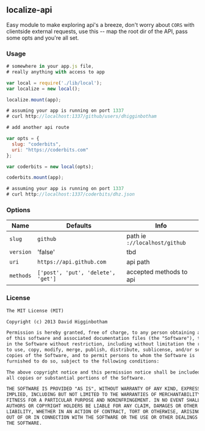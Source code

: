 ## localize-api
Easy module to make exploring api's a breeze, don't worry about `CORS` with clientside external requests, use this -- map the root dir of the API, pass some opts and you're all set.

### Usage
```js
# somewhere in your app.js file,
# really anything with access to app

var local = require('./lib/local');
var localize = new local();

localize.mount(app);

# assuming your app is running on port 1337
# curl http://localhost:1337/github/users/dhigginbotham

# add another api route

var opts = {
  slug: "coderbits",
  uri: "https://coderbits.com"
};

var coderbits = new local(opts);

coderbits.mount(app);

# assuming your app is running on port 1337
# curl http://localhost:1337/coderbits/dhz.json
```

### Options
Name | Defaults | Info
--- | --- | ---
`slug` | `github` | path ie `://localhost/github`
`version` | 'false' | tbd
`uri` | `https://api.github.com` | api path
`methods` | `['post', 'put', 'delete', 'get']` | accepted methods to api

### License
```md
The MIT License (MIT)

Copyright (c) 2013 David Higginbotham 

Permission is hereby granted, free of charge, to any person obtaining a copy
of this software and associated documentation files (the "Software"), to deal
in the Software without restriction, including without limitation the rights
to use, copy, modify, merge, publish, distribute, sublicense, and/or sell
copies of the Software, and to permit persons to whom the Software is
furnished to do so, subject to the following conditions:

The above copyright notice and this permission notice shall be included in
all copies or substantial portions of the Software.

THE SOFTWARE IS PROVIDED "AS IS", WITHOUT WARRANTY OF ANY KIND, EXPRESS OR
IMPLIED, INCLUDING BUT NOT LIMITED TO THE WARRANTIES OF MERCHANTABILITY,
FITNESS FOR A PARTICULAR PURPOSE AND NONINFRINGEMENT. IN NO EVENT SHALL THE
AUTHORS OR COPYRIGHT HOLDERS BE LIABLE FOR ANY CLAIM, DAMAGES OR OTHER
LIABILITY, WHETHER IN AN ACTION OF CONTRACT, TORT OR OTHERWISE, ARISING FROM,
OUT OF OR IN CONNECTION WITH THE SOFTWARE OR THE USE OR OTHER DEALINGS IN
THE SOFTWARE.
```